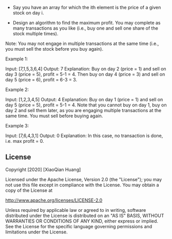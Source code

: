 
- Say you have an array for which the ith element is the price of a given stock on day i.


- Design an algorithm to find the maximum profit. You may complete as many transactions as you like (i.e., buy one and sell one share of the stock multiple times).


Note: You may not engage in multiple transactions at the same time (i.e., you must sell the stock before you buy again).





Example 1:


Input: [7,1,5,3,6,4]
Output: 7
Explanation: Buy on day 2 (price = 1) and sell on day 3 (price = 5), profit = 5-1 = 4.
             Then buy on day 4 (price = 3) and sell on day 5 (price = 6), profit = 6-3 = 3.





Example 2:


Input: [1,2,3,4,5]
Output: 4
Explanation: Buy on day 1 (price = 1) and sell on day 5 (price = 5), profit = 5-1 = 4.
             Note that you cannot buy on day 1, buy on day 2 and sell them later, as you are
             engaging multiple transactions at the same time. You must sell before buying again.





Example 3:


Input: [7,6,4,3,1]
Output: 0
Explanation: In this case, no transaction is done, i.e. max profit = 0.




## License

Copyright [2020] [XiaoQian Huang]

Licensed under the Apache License, Version 2.0 (the "License");
you may not use this file except in compliance with the License.
You may obtain a copy of the License at

http://www.apache.org/licenses/LICENSE-2.0

Unless required by applicable law or agreed to in writing, software
distributed under the License is distributed on an "AS IS" BASIS,
WITHOUT WARRANTIES OR CONDITIONS OF ANY KIND, either express or implied.
See the License for the specific language governing permissions and
limitations under the License.
